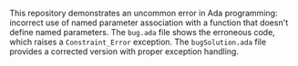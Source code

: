 This repository demonstrates an uncommon error in Ada programming: incorrect use of named parameter association with a function that doesn't define named parameters.  The `bug.ada` file shows the erroneous code, which raises a `Constraint_Error` exception.  The `bugSolution.ada` file provides a corrected version with proper exception handling.